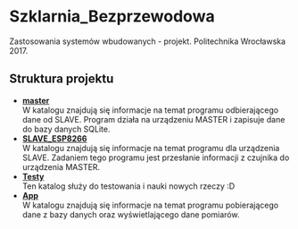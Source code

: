 # Szklarnia_Bezprzewodowa
Zastosowania systemów wbudowanych - projekt. Politechnika Wrocławska 2017.

## Struktura projektu
* **[master](master)**  
W katalogu znajdują się informacje na temat programu odbierającego dane od SLAVE. Program działa na urządzeniu MASTER i zapisuje dane do bazy danych SQLite.
* **[SLAVE_ESP8266](SLAVE_ESP8266)**  
W katalogu znajdują się informacje na temat programu dla urządzenia SLAVE. Zadaniem tego programu jest przesłanie informacji z czujnika do urządzenia MASTER.  
* **[Testy](Testy)**  
Ten katalog służy do testowania i nauki nowych rzeczy :D
* **[App](APP)**  
 W katalogu znajdują się informacje na temat programu pobierającego dane z bazy danych oraz wyświetlającego dane pomiarów.
